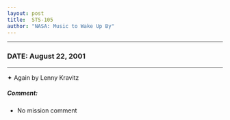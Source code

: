 ```yaml
---
layout: post
title:  STS-105
author: "NASA: Music to Wake Up By"
---
```


----
### DATE: August 22, 2001
----
✦ Again by Lenny Kravitz

##### Comment:
* No mission comment
